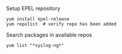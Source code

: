 Setup EPEL repository

    yum install epel-release  
    yum repolist  # verify repo has been added
    
Search packages in available repos

    yum list "*syslog-ng*"
